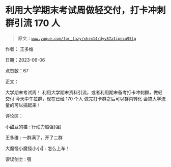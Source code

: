 # 利用大学期末考试周做轻交付，打卡冲刺群引流 170 人

> 原文：[`www.yuque.com/for_lazy/xkrm14/dyv87a1ipecq95lg`](https://www.yuque.com/for_lazy/xkrm14/dyv87a1ipecq95lg)

作者： 王多维

日期：2023-06-06

点赞数：67

正文：

大学期末考试周！ 利用大学期末资料引流，或者利用期末备考打卡冲刺群，做轻交付 今天中午拉群，现在已经 170 个人 做完打卡群之后可以群内转化 会搞大学流量的可以搞起来！

评论区：

小甜豆的猫 : 行动力超强[强]

王多维 : 一群满了，开了二群

大魔怪小魔怪小小🍄 : 怎么上车！

谬误剑士 : 强

